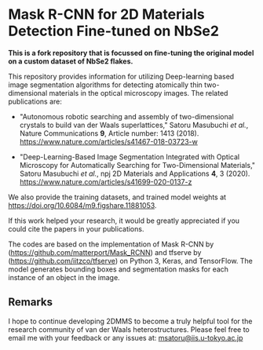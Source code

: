 # Mask R-CNN for 2D Materials Detection Fine-tuned on NbSe2

**This is a fork repository that is focussed on fine-tuning the original model on a custom dataset of NbSe2 flakes.**

This repository provides information for utilizing Deep-learning based image segmentation algorithms for detecting atomically thin two-dimensional materials in the optical microscopy images. The related publications are: 

* "Autonomous robotic searching and assembly of two-dimensional crystals to build van der Waals superlattices," Satoru Masubuchi *et al.*, Nature Communications **9**, Article number: 1413 (2018). https://www.nature.com/articles/s41467-018-03723-w

* "Deep-Learning-Based Image Segmentation Integrated with Optical Microscopy for Automatically Searching for Two-Dimensional Materials," Satoru Masubuchi *et al.*, npj 2D Materials and Applications **4**, 3 (2020). https://www.nature.com/articles/s41699-020-0137-z

We also provide the training datasets, and trained model weights at https://doi.org/10.6084/m9.figshare.11881053.

If this work helped your research, it would be greatly appreciated if you could cite the papers in your publications.

The codes are based on the implementation of Mask R-CNN by (https://github.com/matterport/Mask_RCNN) and tfserve by (https://github.com/iitzco/tfserve) on Python 3, Keras, and TensorFlow. The model generates bounding boxes and segmentation masks for each instance of an object in the image. 

## Remarks
I hope to continue developing 2DMMS to become a truly helpful tool for the research community of van der Waals heterostructures. Please feel free to email me with your feedback or any issues at: msatoru@iis.u-tokyo.ac.jp

